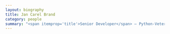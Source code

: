 ```yaml
---
layout: biography
title: Jan Carel Brand
category: people
summary: "<span itemprop='title'>Senior Developer</span> — Python-Veteran, JavaScript-Experte, XMPP-Steuermann, Pattern-Analytiker und ein gesunder Skeptiker der digitalen Gemeinschaft."
---
```



